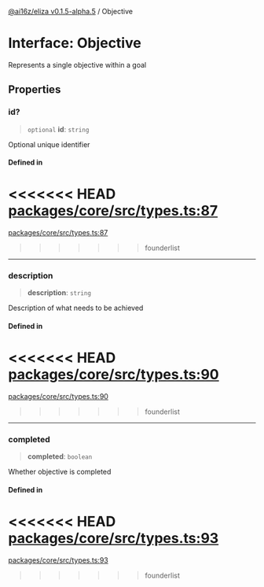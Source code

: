 [@ai16z/eliza v0.1.5-alpha.5](../index.md) / Objective

# Interface: Objective

Represents a single objective within a goal

## Properties

### id?

> `optional` **id**: `string`

Optional unique identifier

#### Defined in

<<<<<<< HEAD
[packages/core/src/types.ts:87](https://github.com/ai16z/eliza/blob/main/packages/core/src/types.ts#L87)
=======
[packages/core/src/types.ts:87](https://github.com/konstantine25b/eliza/blob/main/packages/core/src/types.ts#L87)
>>>>>>> founderlist

***

### description

> **description**: `string`

Description of what needs to be achieved

#### Defined in

<<<<<<< HEAD
[packages/core/src/types.ts:90](https://github.com/ai16z/eliza/blob/main/packages/core/src/types.ts#L90)
=======
[packages/core/src/types.ts:90](https://github.com/konstantine25b/eliza/blob/main/packages/core/src/types.ts#L90)
>>>>>>> founderlist

***

### completed

> **completed**: `boolean`

Whether objective is completed

#### Defined in

<<<<<<< HEAD
[packages/core/src/types.ts:93](https://github.com/ai16z/eliza/blob/main/packages/core/src/types.ts#L93)
=======
[packages/core/src/types.ts:93](https://github.com/konstantine25b/eliza/blob/main/packages/core/src/types.ts#L93)
>>>>>>> founderlist
